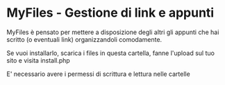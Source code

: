 # MyFiles - Gestione di link e appunti

MyFiles è pensato per mettere a disposizione degli altri gli appunti che hai scritto (o eventuali link) organizzandoli comodamente.

Se vuoi installarlo, scarica i files in questa cartella, fanne l'upload sul tuo sito e visita install.php

E' necessario avere i permessi di scrittura e lettura nelle cartelle

